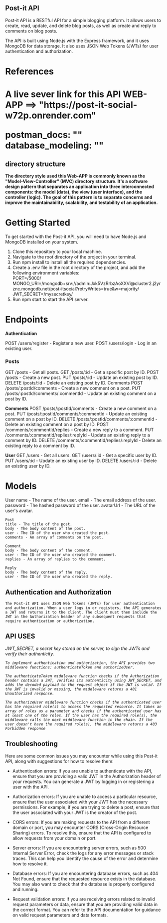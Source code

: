 ## Post-it API

<p>Post-it API is a RESTful API for a simple blogging platform. It allows users to create, read, update, and delete blog posts, as well as create and reply to comments on blog posts.

The API is built using Node.js with the Express framework, and it uses MongoDB for data storage. It also uses JSON Web Tokens (JWTs) for user authentication and authorization.</p>

<h1>References <h1>
 A live sever link for this API WEB-APP ==> "https://post-it-social-w72p.onrender.com"
 
 postman_docs:  "" <br>
 database_modeling: ""

## directory structure ##
<b> The directory style used this Web-APP is commonly known as the "Model-View-Controller" (MVC) directory structure. It's a software design pattern that separates an application into three interconnected components: the model (data), the view (user interface), and the controller (logic). The goal of this pattern is to separate concerns and improve the maintainability, scalability, and testability of an application.
</b>


# Getting Started
 To get started with the Post-it API, you will need to have Node.js and MongoDB installed on your system.


<ol>
    <li>Clone this repository to your local machine.</li>
    <li>Navigate to the root directory of the project in your terminal.</li>
    <li>Run npm install to install all the required dependencies.</li>
    <li>Create a .env file in the root directory of the project, and add the following environment variables:</li>
    PORT=/5000/ <br>
    MONGO_URI=/mongodb+srv://admin:Jxk5VzRrbzAoXXVi@cluster2.j2yrznc.mongodb.net/post-itsocial?retryWrites=true&w=majority/<br>
    JWT_SECRET=/mysecretkey/
   <li>Run npm start to start the API server.</li>

</ol> 

# Endpoints
 <b>Authentication</b>

<p> POST /users/register - Register a new user.
    POST /users/login - Log in an existing user.
<h3>Posts</h3>
    GET /posts - Get all posts.
    GET /posts/:id - Get a specific post by ID.
    POST /posts - Create a new post.
    PUT /posts/:id - Update an existing post by ID.
    DELETE /posts/:id - Delete an existing post by ID.
    Comments  POST /posts/:postId/comments - Create a new comment on a post.
    PUT /posts/:postId/comments/:commentId - Update an existing comment on a post by ID.
</p>

<p>
 <b>Comments</b>
    POST /posts/:postId/comments - Create a new comment on a post.
    PUT /posts/:postId/comments/:commentId - Update an existing comment on a post by ID.
    DELETE /posts/:postId/comments/:commentId - Delete an existing comment on a post by ID.
    POST /comments/:commentId/replies - Create a new reply to a comment.
    PUT /comments/:commentId/replies/:replyId - Update an existing reply to a comment by ID.
    DELETE /comments/:commentId/replies/:replyId - Delete an existing reply to a comment by ID.
</p>
  <b>User</b>  
    GET /users - Get all users.
    GET /users/:id - Get a specific user by ID.
    PUT /users/:id - Update an existing user by ID.
    DELETE /users/:id - Delete an existing user by ID.
</p>


# Models
  <p>
    User
    name - The name of the user.
    email - The email address of the user.
    password - The hashed password of the user.
    avatarUrl - The URL of the user's avatar.

    Post
    title - The title of the post.
    body - The body content of the post.
    user - The ID of the user who created the post.
    comments - An array of comments on the post.

    Comment
    body - The body content of the comment.
    user - The ID of the user who created the comment.
    replies - An array of replies to the comment.

    Reply
    body - The body content of the reply.
    user - The ID of the user who created the reply.
  </p>

  ## Authentication and Authorization
    The Post-it API uses JSON Web Tokens (JWTs) for user authentication and authorization. When a user logs in or registers, the API generates a JWT and returns it to the client. The client must then include the JWT in the Authorization header of any subsequent requests that require authentication or authorization.

<h2>API USES </h2> 
<i>
  JWT_SECRET, a secret key stored on the server, to sign the JWTs and verify their authenticity.

    To implement authentication and authorization, the API provides two middleware functions: authenticateToken and authorizeUser.

    The authenticateToken middleware function checks if the Authorization header contains a JWT, verifies its authenticity using JWT_SECRET, and adds the decoded payload to the request object if the JWT is valid. If the JWT is invalid or missing, the middleware returns a 401 Unauthorized response.

    The authorizeUser middleware function checks if the authenticated user has the required role(s) to access the requested resource. It takes an array of roles as a parameter and checks if the authenticated user has at least one of the roles. If the user has the required role(s), the middleware calls the next middleware function in the chain. If the user doesn't have the required role(s), the middleware returns a 403 Forbidden response
</i>



## Troubleshooting

Here are some common issues you may encounter while using this Post-it API, along with suggestions for how to resolve them:

* Authentication errors: If you are unable to authenticate with the API, ensure that you are providing a valid JWT in the Authorization   header of your requests. You can generate a JWT by logging in or registering a user with the API.

* Authorization errors: If you are unable to access a particular resource, ensure that the user associated with your JWT has the necessary permissions. For example, if you are trying to delete a post, ensure that the user associated with your JWT is the creator of the post.

* CORS errors: If you are making requests to the API from a different domain or port, you may encounter CORS (Cross-Origin Resource Sharing) errors. To resolve this, ensure that the API is configured to allow requests from your domain or port.

* Server errors: If you are encountering server errors, such as 500 Internal Server Error, check the logs for any error messages or stack traces. This can help you identify the cause of the error and determine how to resolve it.

* Database errors: If you are encountering database errors, such as 404 Not Found, ensure that the requested resource exists in the database. You may also want to check that the database is properly configured and running.

* Request validation errors: If you are receiving errors related to invalid request parameters or data, ensure that you are providing valid data in the correct format. You can refer to the API documentation for guidance on valid request parameters and data formats.




